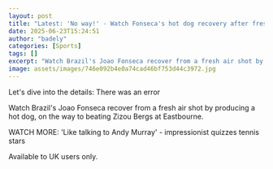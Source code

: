 ```yaml
---
layout: post
title: "Latest: 'No way!' - Watch Fonseca's hot dog recovery after fresh air shot"
date: 2025-06-23T15:24:51
author: "badely"
categories: [Sports]
tags: []
excerpt: "Watch Brazil's Joao Fonseca recover from a fresh air shot by producing a hot dog, on the way to beating Zizou Bergs at Eastbourne."
image: assets/images/746e092b4e0a74cad46bf753d44c3972.jpg
---
```


Let's dive into the details: There was an error

Watch Brazil's Joao Fonseca recover from a fresh air shot by producing a hot dog, on the way to beating Zizou Bergs at Eastbourne.

WATCH MORE: 'Like talking to Andy Murray' - impressionist quizzes tennis stars

Available to UK users only.

